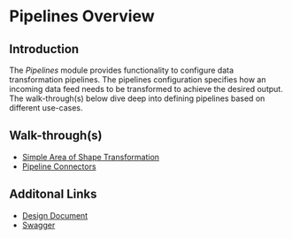 # Pipelines Overview

## Introduction

The _Pipelines_ module provides functionality to configure data transformation pipelines. The pipelines configuration specifies how an incoming data feed needs to be transformed to
achieve the desired output. The walk-through(s) below dive deep into defining pipelines based on different use-cases.

## Walk-through(s)
- [Simple Area of Shape Transformation](./docs/simple-area-of-shape-transformation.md)
- [Pipeline Connectors](./docs/pipeline-connectors.md)

## Additonal Links
- [Design Document](./docs/design.md)
- [Swagger](./docs/swagger.json)
